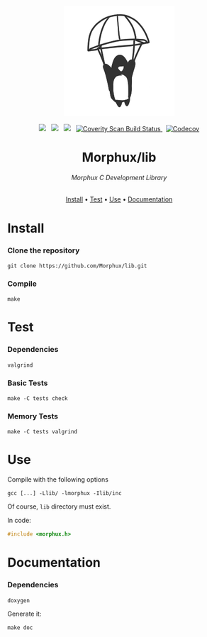 <p align="center">
<img src="https://raw.githubusercontent.com/Morphux/Graphic/master/logo/single_penguin.png" /><br />
</p>
<p align="center">
<img src="https://img.shields.io/badge/language-c-blue.svg" /> &nbsp;
<img src="https://img.shields.io/badge/license-Apache--2.0-yellow.svg" /> &nbsp;
<a href="https://travis-ci.org/Morphux/lib"><img src="https://travis-ci.org/Morphux/lib.svg?branch=master"/></a> &nbsp;
<a href="https://scan.coverity.com/projects/lib">
  <img alt="Coverity Scan Build Status"
       src="https://scan.coverity.com/projects/11517/badge.svg"/>
</a>&nbsp;
<a href="https://codecov.io/gh/Morphux/lib">
  <img src="https://codecov.io/gh/Morphux/lib/branch/master/graph/badge.svg" alt="Codecov" />
</a>
<br />
<h1 align="center" style="border:none">Morphux/lib</h1>
<h6 align="center">Morphux C Development Library</h6>
</p>
<p align="center">
<a href="#install">Install</a> • <a href="#test">Test</a> • <a href="#use">Use</a> • <a href="#documentation">Documentation</a>
</p>

# Install
### Clone the repository
```
git clone https://github.com/Morphux/lib.git
```

### Compile
```
make
```

# Test
### Dependencies
```
valgrind
```
### Basic Tests
```
make -C tests check
```
### Memory Tests
```
make -C tests valgrind
```

# Use
Compile with the following options
```
gcc [...] -Llib/ -lmorphux -Ilib/inc 
```
Of course, ```lib``` directory must exist.

In code:
```C
#include <morphux.h>
```

# Documentation
### Dependencies
```
doxygen
```

Generate it:
```
make doc
```
